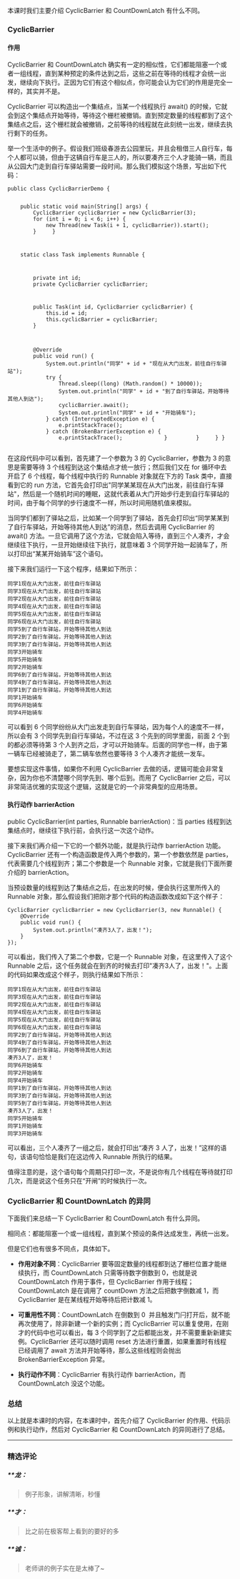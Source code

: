 <p data-nodeid="329" class="">本课时我们主要介绍&nbsp;CyclicBarrier 和 CountDownLatch 有什么不同。</p>
<h3 data-nodeid="330">CyclicBarrier</h3>
<h4 data-nodeid="331">作用</h4>
<p data-nodeid="332">CyclicBarrier 和 CountDownLatch 确实有一定的相似性，它们都能阻塞一个或者一组线程，直到某种预定的条件达到之后，这些之前在等待的线程才会统一出发，继续向下执行。正因为它们有这个相似点，你可能会认为它们的作用是完全一样的，其实并不是。</p>
<p data-nodeid="333">CyclicBarrier 可以构造出一个集结点，当某一个线程执行 await() 的时候，它就会到这个集结点开始等待，等待这个栅栏被撤销。直到预定数量的线程都到了这个集结点之后，这个栅栏就会被撤销，之前等待的线程就在此刻统一出发，继续去执行剩下的任务。</p>
<p data-nodeid="334">举一个生活中的例子。假设我们班级春游去公园里玩，并且会租借三人自行车，每个人都可以骑，但由于这辆自行车是三人的，所以要凑齐三个人才能骑一辆，而且从公园大门走到自行车驿站需要一段时间。那么我们模拟这个场景，写出如下代码：</p>
<pre class="lang-java" data-nodeid="335"><code data-language="java"><span class="hljs-keyword">public</span>&nbsp;<span class="hljs-class"><span class="hljs-keyword">class</span>&nbsp;<span class="hljs-title">CyclicBarrierDemo</span>&nbsp;</span>{

&nbsp;&nbsp;&nbsp;&nbsp;<span class="hljs-function"><span class="hljs-keyword">public</span>&nbsp;<span class="hljs-keyword">static</span>&nbsp;<span class="hljs-keyword">void</span>&nbsp;<span class="hljs-title">main</span><span class="hljs-params">(String[]&nbsp;args)</span>&nbsp;</span>{
&nbsp;&nbsp;&nbsp;&nbsp;&nbsp;&nbsp;&nbsp;&nbsp;CyclicBarrier&nbsp;cyclicBarrier&nbsp;=&nbsp;<span class="hljs-keyword">new</span>&nbsp;CyclicBarrier(<span class="hljs-number">3</span>);
&nbsp;&nbsp;&nbsp;&nbsp;&nbsp;&nbsp;&nbsp;&nbsp;<span class="hljs-keyword">for</span>&nbsp;(<span class="hljs-keyword">int</span>&nbsp;i&nbsp;=&nbsp;<span class="hljs-number">0</span>;&nbsp;i&nbsp;&lt;&nbsp;<span class="hljs-number">6</span>;&nbsp;i++)&nbsp;{
&nbsp;&nbsp;&nbsp;&nbsp;&nbsp;&nbsp;&nbsp;&nbsp;&nbsp;&nbsp;&nbsp;&nbsp;<span class="hljs-keyword">new</span>&nbsp;Thread(<span class="hljs-keyword">new</span>&nbsp;Task(i&nbsp;+&nbsp;<span class="hljs-number">1</span>,&nbsp;cyclicBarrier)).start();
&nbsp;&nbsp;&nbsp;&nbsp;&nbsp;&nbsp;&nbsp;&nbsp;}
&nbsp;&nbsp;&nbsp;&nbsp;}

&nbsp;&nbsp;&nbsp;&nbsp;<span class="hljs-keyword">static</span>&nbsp;<span class="hljs-class"><span class="hljs-keyword">class</span>&nbsp;<span class="hljs-title">Task</span>&nbsp;<span class="hljs-keyword">implements</span>&nbsp;<span class="hljs-title">Runnable</span>&nbsp;</span>{

&nbsp;&nbsp;&nbsp;&nbsp;&nbsp;&nbsp;&nbsp;&nbsp;<span class="hljs-keyword">private</span>&nbsp;<span class="hljs-keyword">int</span>&nbsp;id;
&nbsp;&nbsp;&nbsp;&nbsp;&nbsp;&nbsp;&nbsp;&nbsp;<span class="hljs-keyword">private</span>&nbsp;CyclicBarrier&nbsp;cyclicBarrier;

&nbsp;&nbsp;&nbsp;&nbsp;&nbsp;&nbsp;&nbsp;&nbsp;<span class="hljs-function"><span class="hljs-keyword">public</span>&nbsp;<span class="hljs-title">Task</span><span class="hljs-params">(<span class="hljs-keyword">int</span>&nbsp;id,&nbsp;CyclicBarrier&nbsp;cyclicBarrier)</span>&nbsp;</span>{
&nbsp;&nbsp;&nbsp;&nbsp;&nbsp;&nbsp;&nbsp;&nbsp;&nbsp;&nbsp;&nbsp;&nbsp;<span class="hljs-keyword">this</span>.id&nbsp;=&nbsp;id;
&nbsp;&nbsp;&nbsp;&nbsp;&nbsp;&nbsp;&nbsp;&nbsp;&nbsp;&nbsp;&nbsp;&nbsp;<span class="hljs-keyword">this</span>.cyclicBarrier&nbsp;=&nbsp;cyclicBarrier;
&nbsp;&nbsp;&nbsp;&nbsp;&nbsp;&nbsp;&nbsp;&nbsp;}

&nbsp;&nbsp;&nbsp;&nbsp;&nbsp;&nbsp;&nbsp;&nbsp;<span class="hljs-meta">@Override</span>
&nbsp;&nbsp;&nbsp;&nbsp;&nbsp;&nbsp;&nbsp;&nbsp;<span class="hljs-function"><span class="hljs-keyword">public</span>&nbsp;<span class="hljs-keyword">void</span>&nbsp;<span class="hljs-title">run</span><span class="hljs-params">()</span>&nbsp;</span>{
&nbsp;&nbsp;&nbsp;&nbsp;&nbsp;&nbsp;&nbsp;&nbsp;&nbsp;&nbsp;&nbsp;&nbsp;System.out.println(<span class="hljs-string">"同学"</span>&nbsp;+&nbsp;id&nbsp;+&nbsp;<span class="hljs-string">"现在从大门出发，前往自行车驿站"</span>);
&nbsp;&nbsp;&nbsp;&nbsp;&nbsp;&nbsp;&nbsp;&nbsp;&nbsp;&nbsp;&nbsp;&nbsp;<span class="hljs-keyword">try</span>&nbsp;{
&nbsp;&nbsp;&nbsp;&nbsp;&nbsp;&nbsp;&nbsp;&nbsp;&nbsp;&nbsp;&nbsp;&nbsp;&nbsp;&nbsp;&nbsp;&nbsp;Thread.sleep((<span class="hljs-keyword">long</span>)&nbsp;(Math.random()&nbsp;*&nbsp;<span class="hljs-number">10000</span>));
&nbsp;&nbsp;&nbsp;&nbsp;&nbsp;&nbsp;&nbsp;&nbsp;&nbsp;&nbsp;&nbsp;&nbsp;&nbsp;&nbsp;&nbsp;&nbsp;System.out.println(<span class="hljs-string">"同学"</span>&nbsp;+&nbsp;id&nbsp;+&nbsp;<span class="hljs-string">"到了自行车驿站，开始等待其他人到达"</span>);
&nbsp;&nbsp;&nbsp;&nbsp;&nbsp;&nbsp;&nbsp;&nbsp;&nbsp;&nbsp;&nbsp;&nbsp;&nbsp;&nbsp;&nbsp;&nbsp;cyclicBarrier.await();
&nbsp;&nbsp;&nbsp;&nbsp;&nbsp;&nbsp;&nbsp;&nbsp;&nbsp;&nbsp;&nbsp;&nbsp;&nbsp;&nbsp;&nbsp;&nbsp;System.out.println(<span class="hljs-string">"同学"</span>&nbsp;+&nbsp;id&nbsp;+&nbsp;<span class="hljs-string">"开始骑车"</span>);
&nbsp;&nbsp;&nbsp;&nbsp;&nbsp;&nbsp;&nbsp;&nbsp;&nbsp;&nbsp;&nbsp;&nbsp;}&nbsp;<span class="hljs-keyword">catch</span>&nbsp;(InterruptedException&nbsp;e)&nbsp;{
&nbsp;&nbsp;&nbsp;&nbsp;&nbsp;&nbsp;&nbsp;&nbsp;&nbsp;&nbsp;&nbsp;&nbsp;&nbsp;&nbsp;&nbsp;&nbsp;e.printStackTrace();
&nbsp;&nbsp;&nbsp;&nbsp;&nbsp;&nbsp;&nbsp;&nbsp;&nbsp;&nbsp;&nbsp;&nbsp;}&nbsp;<span class="hljs-keyword">catch</span>&nbsp;(BrokenBarrierException&nbsp;e)&nbsp;{
&nbsp;&nbsp;&nbsp;&nbsp;&nbsp;&nbsp;&nbsp;&nbsp;&nbsp;&nbsp;&nbsp;&nbsp;&nbsp;&nbsp;&nbsp;&nbsp;e.printStackTrace();
&nbsp;&nbsp;&nbsp;&nbsp;&nbsp;&nbsp;&nbsp;&nbsp;&nbsp;&nbsp;&nbsp;&nbsp;}
&nbsp;&nbsp;&nbsp;&nbsp;&nbsp;&nbsp;&nbsp;&nbsp;}
&nbsp;&nbsp;&nbsp;&nbsp;}
}
</code></pre>
<p data-nodeid="336">在这段代码中可以看到，首先建了一个参数为 3 的 CyclicBarrier，参数为 3 的意思是需要等待 3 个线程到达这个集结点才统一放行；然后我们又在 for 循环中去开启了 6 个线程，每个线程中执行的 Runnable 对象就在下方的 Task 类中，直接看到它的 run 方法，它首先会打印出"同学某某现在从大门出发，前往自行车驿站"，然后是一个随机时间的睡眠，这就代表着从大门开始步行走到自行车驿站的时间，由于每个同学的步行速度不一样，所以时间用随机值来模拟。</p>
<p data-nodeid="337">当同学们都到了驿站之后，比如某一个同学到了驿站，首先会打印出“同学某某到了自行车驿站，开始等待其他人到达”的消息，然后去调用 CyclicBarrier 的 await() 方法。一旦它调用了这个方法，它就会陷入等待，直到三个人凑齐，才会继续往下执行，一旦开始继续往下执行，就意味着 3 个同学开始一起骑车了，所以打印出“某某开始骑车”这个语句。</p>
<p data-nodeid="338">接下来我们运行一下这个程序，结果如下所示：</p>
<pre class="lang-java" data-nodeid="339"><code data-language="java">同学<span class="hljs-number">1</span>现在从大门出发，前往自行车驿站
同学<span class="hljs-number">3</span>现在从大门出发，前往自行车驿站
同学<span class="hljs-number">2</span>现在从大门出发，前往自行车驿站
同学<span class="hljs-number">4</span>现在从大门出发，前往自行车驿站
同学<span class="hljs-number">5</span>现在从大门出发，前往自行车驿站
同学<span class="hljs-number">6</span>现在从大门出发，前往自行车驿站
同学<span class="hljs-number">5</span>到了自行车驿站，开始等待其他人到达
同学<span class="hljs-number">2</span>到了自行车驿站，开始等待其他人到达
同学<span class="hljs-number">3</span>到了自行车驿站，开始等待其他人到达
同学<span class="hljs-number">3</span>开始骑车
同学<span class="hljs-number">5</span>开始骑车
同学<span class="hljs-number">2</span>开始骑车
同学<span class="hljs-number">6</span>到了自行车驿站，开始等待其他人到达
同学<span class="hljs-number">4</span>到了自行车驿站，开始等待其他人到达
同学<span class="hljs-number">1</span>到了自行车驿站，开始等待其他人到达
同学<span class="hljs-number">1</span>开始骑车
同学<span class="hljs-number">6</span>开始骑车
同学<span class="hljs-number">4</span>开始骑车
</code></pre>
<p data-nodeid="340">可以看到 6 个同学纷纷从大门出发走到自行车驿站，因为每个人的速度不一样，所以会有 3 个同学先到自行车驿站，不过在这 3 个先到的同学里面，前面 2 个到的都必须等待第 3 个人到齐之后，才可以开始骑车。后面的同学也一样，由于第一辆车已经被骑走了，第二辆车依然也要等待 3 个人凑齐才能统一发车。</p>
<p data-nodeid="341">要想实现这件事情，如果你不利用 CyclicBarrier 去做的话，逻辑可能会非常复杂，因为你也不清楚哪个同学先到、哪个后到。而用了 CyclicBarrier 之后，可以非常简洁优雅的实现这个逻辑，这就是它的一个非常典型的应用场景。</p>
<h4 data-nodeid="342">执行动作 barrierAction</h4>
<p data-nodeid="343">public CyclicBarrier(int parties, Runnable barrierAction)：当 parties 线程到达集结点时，继续往下执行前，会执行这一次这个动作。</p>
<p data-nodeid="344">接下来我们再介绍一下它的一个额外功能，就是执行动作 barrierAction 功能。CyclicBarrier 还有一个构造函数是传入两个参数的，第一个参数依然是 parties，代表需要几个线程到齐；第二个参数是一个 Runnable 对象，它就是我们下面所要介绍的 barrierAction。</p>
<p data-nodeid="345">当预设数量的线程到达了集结点之后，在出发的时候，便会执行这里所传入的 Runnable 对象，那么假设我们把刚才那个代码的构造函数改成如下这个样子：</p>
<pre class="lang-java" data-nodeid="346"><code data-language="java">CyclicBarrier&nbsp;cyclicBarrier&nbsp;=&nbsp;<span class="hljs-keyword">new</span>&nbsp;CyclicBarrier(<span class="hljs-number">3</span>,&nbsp;<span class="hljs-keyword">new</span>&nbsp;Runnable()&nbsp;{
&nbsp;&nbsp;&nbsp;&nbsp;<span class="hljs-meta">@Override</span>
&nbsp;&nbsp;&nbsp;&nbsp;<span class="hljs-function"><span class="hljs-keyword">public</span>&nbsp;<span class="hljs-keyword">void</span>&nbsp;<span class="hljs-title">run</span><span class="hljs-params">()</span>&nbsp;</span>{
&nbsp;&nbsp;&nbsp;&nbsp;&nbsp;&nbsp;&nbsp;&nbsp;System.out.println(<span class="hljs-string">"凑齐3人了，出发！"</span>);
&nbsp;&nbsp;&nbsp;&nbsp;}
});
</code></pre>
<p data-nodeid="347">可以看出，我们传入了第二个参数，它是一个 Runnable 对象，在这里传入了这个 Runnable 之后，这个任务就会在到齐的时候去打印"凑齐3人了，出发！"。上面的代码如果改成这个样子，则执行结果如下所示：</p>
<pre class="lang-java" data-nodeid="348"><code data-language="java">同学<span class="hljs-number">1</span>现在从大门出发，前往自行车驿站
同学<span class="hljs-number">3</span>现在从大门出发，前往自行车驿站
同学<span class="hljs-number">2</span>现在从大门出发，前往自行车驿站
同学<span class="hljs-number">4</span>现在从大门出发，前往自行车驿站
同学<span class="hljs-number">5</span>现在从大门出发，前往自行车驿站
同学<span class="hljs-number">6</span>现在从大门出发，前往自行车驿站
同学<span class="hljs-number">2</span>到了自行车驿站，开始等待其他人到达
同学<span class="hljs-number">4</span>到了自行车驿站，开始等待其他人到达
同学<span class="hljs-number">6</span>到了自行车驿站，开始等待其他人到达
凑齐<span class="hljs-number">3</span>人了，出发！
同学<span class="hljs-number">6</span>开始骑车
同学<span class="hljs-number">2</span>开始骑车
同学<span class="hljs-number">4</span>开始骑车
同学<span class="hljs-number">1</span>到了自行车驿站，开始等待其他人到达
同学<span class="hljs-number">3</span>到了自行车驿站，开始等待其他人到达
同学<span class="hljs-number">5</span>到了自行车驿站，开始等待其他人到达
凑齐<span class="hljs-number">3</span>人了，出发！
同学<span class="hljs-number">5</span>开始骑车
同学<span class="hljs-number">1</span>开始骑车
同学<span class="hljs-number">3</span>开始骑车
</code></pre>
<p data-nodeid="349">可以看出，三个人凑齐了一组之后，就会打印出“凑齐 3 人了，出发！”这样的语句，该语句恰恰是我们在这边传入 Runnable 所执行的结果。</p>
<p data-nodeid="579">值得注意的是，这个语句每个周期只打印一次，不是说你有几个线程在等待就打印几次，而是说这个任务只在“开闸”的时候执行一次。</p>
<h3 data-nodeid="580">CyclicBarrier 和 CountDownLatch 的异同</h3>




<p data-nodeid="352">下面我们来总结一下 CyclicBarrier 和 CountDownLatch 有什么异同。</p>
<p data-nodeid="353">相同点：都能阻塞一个或一组线程，直到某个预设的条件达成发生，再统一出发。</p>
<p data-nodeid="354">但是它们也有很多不同点，具体如下。</p>
<ul data-nodeid="355">
<li data-nodeid="356">
<p data-nodeid="357"><strong data-nodeid="398">作用对象不同</strong>：CyclicBarrier 要等固定数量的线程都到达了栅栏位置才能继续执行，而 CountDownLatch 只需等待数字倒数到 0，也就是说 CountDownLatch 作用于事件，但 CyclicBarrier 作用于线程；CountDownLatch 是在调用了 countDown 方法之后把数字倒数减 1，而 CyclicBarrier 是在某线程开始等待后把计数减 1。</p>
</li>
<li data-nodeid="358">
<p data-nodeid="359"><strong data-nodeid="403">可重用性不同</strong>：CountDownLatch 在倒数到 0 &nbsp;并且触发门闩打开后，就不能再次使用了，除非新建一个新的实例；而 CyclicBarrier 可以重复使用，在刚才的代码中也可以看出，每 3 个同学到了之后都能出发，并不需要重新新建实例。CyclicBarrier 还可以随时调用 reset 方法进行重置，如果重置时有线程已经调用了 await 方法并开始等待，那么这些线程则会抛出 BrokenBarrierException 异常。</p>
</li>
<li data-nodeid="360">
<p data-nodeid="361"><strong data-nodeid="408">执行动作不同</strong>：CyclicBarrier 有执行动作 barrierAction，而 CountDownLatch 没这个功能。</p>
</li>
</ul>
<h3 data-nodeid="362">总结</h3>
<p data-nodeid="363" class="">以上就是本课时的内容，在本课时中，首先介绍了 CyclicBarrier 的作用、代码示例和执行动作，然后对&nbsp;CyclicBarrier 和 CountDownLatch&nbsp;的异同进行了总结。</p>

---

### 精选评论

##### **龙：
> 例子形象，讲解清晰，秒懂

##### **才：
> 比之前在极客帮上看到的要好的多

##### **诚：
> 老师讲的例子实在是太棒了~

